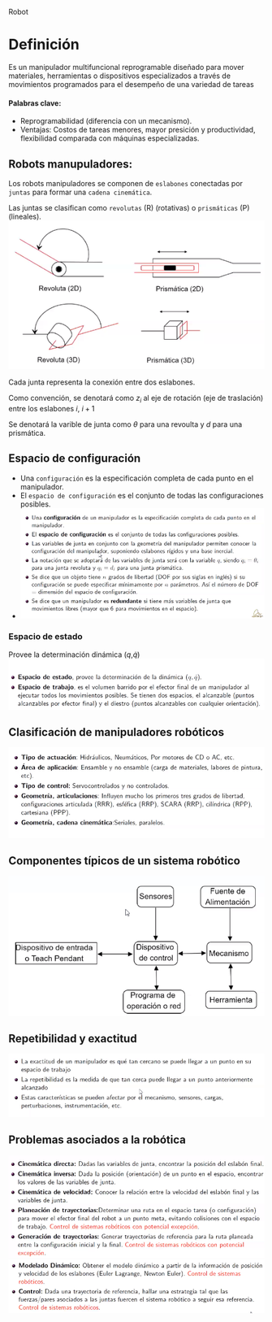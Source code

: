 Robot

# Definición
Es un manipulador multifuncional reprogramable diseñado para mover materiales, herramientas o dispositivos especializados a través de movimientos programados para el desempeño de una variedad de tareas

#### Palabras clave:
* Reprogramabilidad (diferencia con un mecanismo).
* Ventajas: Costos de tareas menores, mayor presición y productividad, flexibilidad comparada con máquinas especializadas.

## Robots manupuladores:
Los robots manipuladores se componen de `eslabones` conectadas por `juntas` para formar una `cadena cinemática`.

Las juntas se clasifican como `revolutas` (R) (rotativas) o `prismáticas` (P) (lineales).
![98faf15af70a15b1237b5d7d1e97e12e.png](../../img/5a7b0c8430f549f1bd491ba5a96f47e7.png)

Cada junta representa la conexión entre dos eslabones.

Como convención, se denotará como $z_i$ al eje de rotación (eje de traslación) entre los eslabones $i$, $i+1$

Se denotará la varible de junta como $\theta$ para una revoulta y $d$ para una prismática.

## Espacio de configuración
* Una `configuración` es la especificación completa de cada punto en el manipulador.
* El `espacio de configuración` es el conjunto de todas las configuraciones posibles.
* ![2adf6da85a81729f180b0916714c1120.png](../../img/e25df0633464452ea68dc43ed30d878a.png)

### Espacio de estado
Provee la determinación dinámica ($q$,$\dot{q}$)
![6178382a40322cc089f1107b74a61968.png](../../img/b5b60be72d004fe3bd81ef7a83f738c7.png)

## Clasificación de manipuladores robóticos
![9e0910fa08a3ba6e4e40c2a5e668ce75.png](../../img/a2bcd10d12184dc98ea05934f55195e9.png)

## Componentes típicos de un sistema robótico
![37244018cc6d9f91da28ce078cd6dc85.png](../../img/3ff1a9e2c0624ea6ae95f24f39431837.png)

## Repetibilidad y exactitud
![08c2acdaea50014bc299509549ce60d5.png](../../img/3a569f83b1474296aea4106b7a6bc321.png)

## Problemas asociados a la robótica
![b0c71dab270d47d584c72776aed31901.png](../../img/4526eef0e3d04247a3c6578904cc5e13.png)
![f8bb9ea2c16c3dc23f3f0894a5e72675.png](../../img/e51ab1b7f848447981f172b76919a6b9.png)